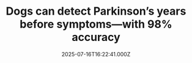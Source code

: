 ---
title: "Dogs can detect Parkinson’s years before symptoms—with 98% accuracy"
date: 2025-07-16T16:22:41.000Z
category: Health
externalLink: "https://www.sciencedaily.com/releases/2025/07/250716000846.htm"
image: ""
excerpt: "Dogs trained to detect Parkinson’s disease using scent have shown remarkable accuracy in new research. In a double-blind trial, they identified skin swabs from people with Parkinson’s with up to 80% sensitivity and 98% specificity, even when other health conditions were present. The findings offer hope for a simple, non-invasive diagnostic method using biomarkers that appear long before traditional symptoms,…"
---